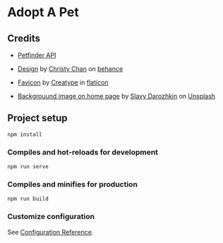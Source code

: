 # Adopt A Pet

## Credits

- [Petfinder API](https://www.petfinder.com/developers/)

- [Design](https://www.behance.net/gallery/134895919/Puppos-Dog-Adoption-Matchmaker-Design-Sprint-Case-Study) by [Christy Chan](https://www.behance.net/christykchan) on [behance](behance.net/)

- [Favicon](https://www.flaticon.com/premium-icon/paws_4225935) by [Creatype](https://www.flaticon.com/authors/creatype) in [flaticon](https://www.flaticon.com/)

- [Backgrouund image on home page](https://unsplash.com/photos/O_UbPKaz6no) by [Slavy Darozhkin](https://unsplash.com/@hashtaglilac) on [Unsplash](https://unsplash.com)

## Project setup

```
npm install
```

### Compiles and hot-reloads for development

```
npm run serve
```

### Compiles and minifies for production

```
npm run build
```

### Customize configuration

See [Configuration Reference](https://cli.vuejs.org/config/).
